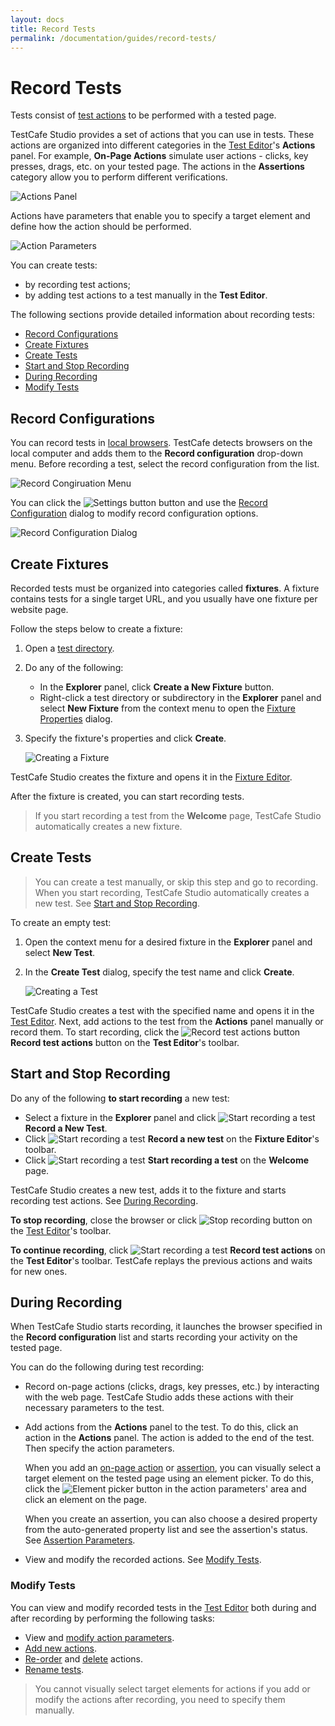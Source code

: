 ```yaml
---
layout: docs
title: Record Tests
permalink: /documentation/guides/record-tests/
---
```

# Record Tests

Tests consist of [test actions](test-actions/README.md) to be performed with a tested page.

TestCafe Studio provides a set of actions that you can use in tests. These actions are organized into different categories in the [Test Editor](../../user-interface/test-editor.md)'s **Actions** panel. For example, **On-Page Actions** simulate user actions - clicks, key presses, drags, etc. on your tested page. The actions in the **Assertions** category allow you to perform different verifications.

![Actions Panel](../../../images/guides/actions-panel.png)

Actions have parameters that enable you to specify a target element and define how the action should be performed.

![Action Parameters](../../../images/guides/action-parameters.png)

You can create tests:

* by recording test actions;
* by adding test actions to a test manually in the **Test Editor**.

The following sections provide detailed information about recording tests:

* [Record Configurations](#record-configurations)
* [Create Fixtures](#create-fixtures)
* [Create Tests](#create-tests)
* [Start and Stop Recording](#start-and-stop-recording)
* [During Recording](#during-recording)
* [Modify Tests](#modify-tests)

## Record Configurations

You can record tests in [local browsers](../../references/supported-browsers.md). TestCafe detects browsers on the local computer and adds them to the **Record configuration** drop-down menu. Before recording a test, select the record configuration from the list.

![Record Congiruation Menu](../../../images/guides/record-configuration-list.png)

You can click the ![Settings button](../../../images/guides/settings-icon.png) button and use the [Record Configuration](../../user-interface/record-configuration-dialog.md) dialog to modify record configuration options.

![Record Configuration Dialog](../../../images/user-interface/dialogs/record-configuration-dialog.png)

## Create Fixtures

Recorded tests must be organized into categories called **fixtures**. A fixture contains tests for a single target URL, and you usually have one fixture per website page.

Follow the steps below to create a fixture:

1. Open a [test directory](../organize-tests.md#test-directory).
2. Do any of the following:
    * In the **Explorer** panel, click **Create a New Fixture** button.
    * Right-click a test directory or subdirectory in the **Explorer** panel and select **New Fixture** from the context menu to open the [Fixture Properties](../../user-interface/fixture-properties-dialog.md) dialog.
3. Specify the fixture's properties and click **Create**.

    ![Creating a Fixture](../../../images/guides/creating-fixture.png)

TestCafe Studio creates the fixture and opens it in the [Fixture Editor](../../user-interface/fixture-editor.md).

After the fixture is created, you can start recording tests.

> If you start recording a test from the **Welcome** page, TestCafe Studio automatically creates a new fixture.

## Create Tests

> You can create a test manually, or skip this step and go to recording. When you start recording, TestCafe Studio automatically creates a new test. See [Start and Stop Recording](#start-and-stop-recording).

To create an empty test:

1. Open the context menu for a desired fixture in the **Explorer** panel and select **New Test**.
2. In the **Create Test** dialog, specify the test name and click **Create**.

    ![Creating a Test](../../../images/guides/creating-test.png)

TestCafe Studio creates a test with the specified name and opens it in the [Test Editor](../../user-interface/test-editor.md). Next, add actions to the test from the **Actions** panel manually or record them. To start recording, click the ![Record test actions button](../../../images/guides/record-test-icon.png) **Record test actions** button on the **Test Editor**'s toolbar.

## Start and Stop Recording

Do any of the following **to start recording** a new test:

* Select a fixture in the **Explorer** panel and click ![Start recording a test](../../../images/guides/record-test-icon.png) **Record a New Test**.
* Click ![Start recording a test](../../../images/guides/record-test-icon.png) **Record a new test**  on the **Fixture Editor**'s toolbar.
* Click ![Start recording a test](../../../images/guides/record-test-icon.png) **Start recording a test** on the **Welcome** page.

TestCafe Studio creates a new test, adds it to the fixture and starts recording test actions. See [During Recording](#during-recording).

**To stop recording**, close the browser or click ![Stop recording button](../../../images/guides/stop-recording-icon.png) on the [Test Editor](../../user-interface/test-editor.md)'s toolbar.

**To continue recording**, click ![Start recording a test](../../../images/guides/record-test-icon.png) **Record test actions** on the **Test Editor**'s toolbar. TestCafe replays the previous actions and waits for new ones.

## During Recording

When TestCafe Studio starts recording, it launches the browser specified in the **Record configuration** list and starts recording your activity on the tested page.

You can do the following during test recording:

* Record on-page actions (clicks, drags, key presses, etc.) by interacting with the web page. TestCafe Studio adds these actions with their necessary parameters to the test.

* Add actions from the **Actions** panel to the test. To do this, click an action in the **Actions** panel. The action is added to the end of the test. Then specify the action parameters.

    When you add an [on-page action](test-actions/on-page-actions/README.md) or [assertion](test-actions/assertions.md), you can visually select a target element on the tested page using an element picker. To do this, click the ![Element picker](../../../images/guides/element-picker-icon.png) button in the action parameters' area and click an element on the page.

    When you create an assertion, you can also choose a desired property from the auto-generated property list and see the assertion's status. See [Assertion Parameters](test-actions/assertions.md#assertion-parameters).

* View and modify the recorded actions. See [Modify Tests](#modify-tests).

### Modify Tests

You can view and modify recorded tests in the [Test Editor](../../user-interface/test-editor.md) both during and after recording by performing the following tasks:

* View and [modify action parameters](../../user-interface/test-editor.md#modify-actions-parameters).
* [Add new actions](../../user-interface/test-editor.md#add-actions-manually).
* [Re-order](../../user-interface/test-editor.md#change-an-actions-position) and [delete](../../user-interface/test-editor.md#delete-actions) actions.
* [Rename tests](../../user-interface/test-editor.md#rename-tests).

> You cannot visually select target elements for actions if you add or modify the actions after recording, you need to specify them manually.

